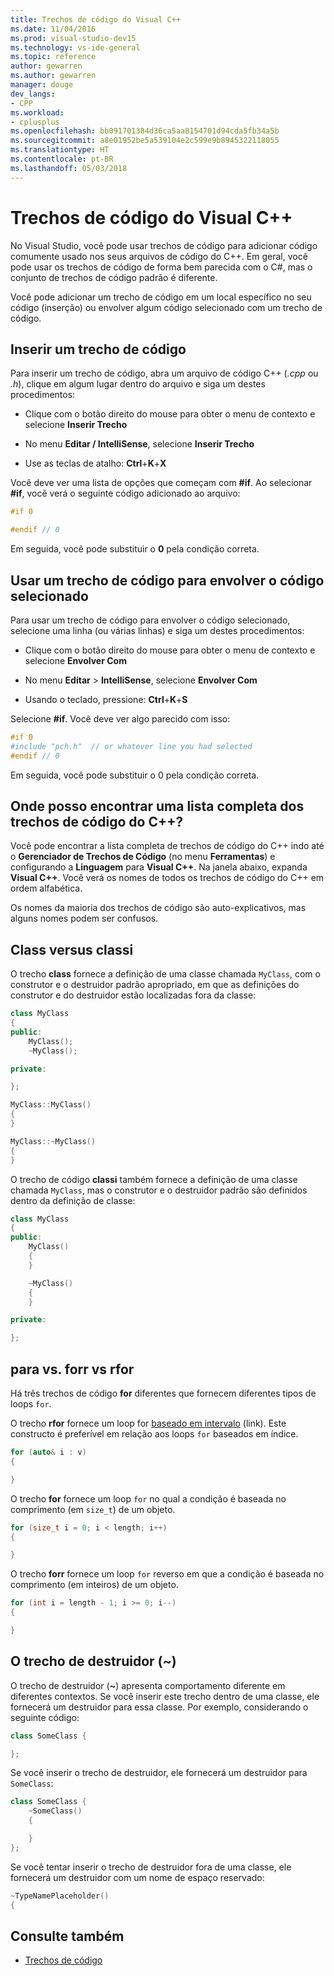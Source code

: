 ```yaml
---
title: Trechos de código do Visual C++
ms.date: 11/04/2016
ms.prod: visual-studio-dev15
ms.technology: vs-ide-general
ms.topic: reference
author: gewarren
ms.author: gewarren
manager: douge
dev_langs:
- CPP
ms.workload:
- cplusplus
ms.openlocfilehash: bb091701384d36ca5aa8154701d94cda5fb34a5b
ms.sourcegitcommit: a8e01952be5a539104e2c599e9b8945322118055
ms.translationtype: HT
ms.contentlocale: pt-BR
ms.lasthandoff: 05/03/2018
---
```

# <a name="visual-c-code-snippets"></a>Trechos de código do Visual C++

No Visual Studio, você pode usar trechos de código para adicionar código comumente usado nos seus arquivos de código do C++. Em geral, você pode usar os trechos de código de forma bem parecida com o C#, mas o conjunto de trechos de código padrão é diferente.

Você pode adicionar um trecho de código em um local específico no seu código (inserção) ou envolver algum código selecionado com um trecho de código.

## <a name="insert-a-code-snippet"></a>Inserir um trecho de código

Para inserir um trecho de código, abra um arquivo de código C++ (*.cpp* ou *.h*), clique em algum lugar dentro do arquivo e siga um destes procedimentos:

- Clique com o botão direito do mouse para obter o menu de contexto e selecione **Inserir Trecho**

- No menu **Editar / IntelliSense**, selecione **Inserir Trecho**

- Use as teclas de atalho: **Ctrl**+**K**+**X**

Você deve ver uma lista de opções que começam com **#if**. Ao selecionar **#if**, você verá o seguinte código adicionado ao arquivo:

```cpp
#if 0

#endif // 0
```

Em seguida, você pode substituir o **0** pela condição correta.

## <a name="use-a-code-snippet-to-surround-selected-code"></a>Usar um trecho de código para envolver o código selecionado

Para usar um trecho de código para envolver o código selecionado, selecione uma linha (ou várias linhas) e siga um destes procedimentos:

- Clique com o botão direito do mouse para obter o menu de contexto e selecione **Envolver Com**

- No menu **Editar** > **IntelliSense**, selecione **Envolver Com**

- Usando o teclado, pressione: **Ctrl**+**K**+**S**

Selecione **#if**. Você deve ver algo parecido com isso:

```cpp
#if 0
#include "pch.h"  // or whatever line you had selected
#endif // 0
```

Em seguida, você pode substituir o 0 pela condição correta.

## <a name="where-can-i-find-a-complete-list-of-the-c-code-snippets"></a>Onde posso encontrar uma lista completa dos trechos de código do C++?

Você pode encontrar a lista completa de trechos de código do C++ indo até o **Gerenciador de Trechos de Código** (no menu **Ferramentas**) e configurando a **Linguagem** para **Visual C++**. Na janela abaixo, expanda **Visual C++**. Você verá os nomes de todos os trechos de código do C++ em ordem alfabética.

Os nomes da maioria dos trechos de código são auto-explicativos, mas alguns nomes podem ser confusos.

## <a name="class-vs-classi"></a>Class versus classi

O trecho **class** fornece a definição de uma classe chamada `MyClass`, com o construtor e o destruidor padrão apropriado, em que as definições do construtor e do destruidor estão localizadas fora da classe:

```cpp
class MyClass
{
public:
    MyClass();
    ~MyClass();

private:

};

MyClass::MyClass()
{
}

MyClass::~MyClass()
{
}
```

O trecho de código **classi** também fornece a definição de uma classe chamada `MyClass`, mas o construtor e o destruidor padrão são definidos dentro da definição de classe:

```cpp
class MyClass
{
public:
    MyClass()
    {
    }

    ~MyClass()
    {
    }

private:

};
```

## <a name="for-vs-forr-vs-rfor"></a>para vs. forr vs rfor

Há três trechos de código **for** diferentes que fornecem diferentes tipos de loops `for`.

O trecho **rfor** fornece um loop for [baseado em intervalo](/cpp/cpp/range-based-for-statement-cpp) (link). Este constructo é preferível em relação aos loops `for` baseados em índice.

```cpp
for (auto& i : v)
{

}
```

O trecho **for** fornece um loop `for` no qual a condição é baseada no comprimento (em `size_t`) de um objeto.

```cpp
for (size_t i = 0; i < length; i++)
{

}
```

O trecho **forr** fornece um loop `for` reverso em que a condição é baseada no comprimento (em inteiros) de um objeto.

```cpp
for (int i = length - 1; i >= 0; i--)
{

}
```

## <a name="the-destructor-snippet-"></a>O trecho de destruidor (~)

O trecho de destruidor (**~**) apresenta comportamento diferente em diferentes contextos. Se você inserir este trecho dentro de uma classe, ele fornecerá um destruidor para essa classe. Por exemplo, considerando o seguinte código:

```cpp
class SomeClass {

};
```

Se você inserir o trecho de destruidor, ele fornecerá um destruidor para `SomeClass`:

```cpp
class SomeClass {
    ~SomeClass()
    {

    }
};
```

Se você tentar inserir o trecho de destruidor fora de uma classe, ele fornecerá um destruidor com um nome de espaço reservado:

```cpp
~TypeNamePlaceholder()
{

```

## <a name="see-also"></a>Consulte também

- [Trechos de código](../ide/code-snippets.md)